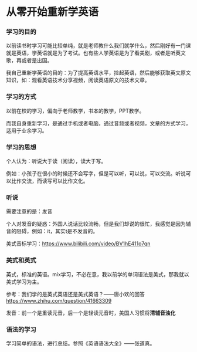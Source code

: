 # 从零开始重新学英语

### 学习的目的

以前读书时学习可能比较单纯，就是老师教什么我们就学什么，然后刚好有一门课就是英语，学英语就是为了考试。也有些人学英语是为了看美剧，或者是听英文歌，再或者是出国。

我自己重新学英语的目的：为了提高英语水平，捡起英语，然后能够获取英文原文知识，如：观看英语技术分享视频，阅读英语原文的技术文章。



### 学习的方式

以前在校的学习，偏向于老师教学，书本的教学，PPT教学。

而我自身重新学习，是通过手机或者电脑，通过音频或者视频，文章的方式学习，适用于业余学习。



### 学习的思想

个人认为：听说大于读（阅读），读大于写。

例如：小孩子在很小的时候还不会写字，但是可以听，可以说，可以交流。听说可以比作交流，而读写可以比作文化。



### 听说

需要注意的是：发音

个人对发音的疑惑：外国人说话比较流畅，但是我们却说的很忙，我感觉是因为辅音的阻碍，例如：it，其实t是不发音的。

美式音标学习：https://www.bilibili.com/video/BV1hE411o7qn



### 美式和英式

英式，标准的英语。mix学习，不必在意，我以前学的单词语法是美式，那我就以美式学习为主。

参考：我们学的是英式英语还是美式英语？——唐小欢的回答 https://www.zhihu.com/question/41663309

发音：前一个是重读元音，后一个是轻读元音时，美国人习惯将**清辅音浊化**



### 语法的学习

学习简单的语法，进行总结。参照《英语语法大全》——张道真。







